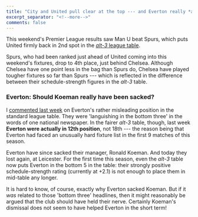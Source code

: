 ```yaml
---
title: "City and United pull clear at the top --- and Everton really *are* now showing relegation form"
excerpt_separator: "<!--more-->"
comments: false
---
```


This weekend's Premier League results saw Man U beat Spurs, which 
puts United firmly back in 2nd spot in the
[*alt-3* league table](/leagues/england-premier-league). 

Spurs,
who had been ranked just ahead of United coming into this weekend's
fixtures, drop to 4th place, just behind Chelsea.  Although
Chelsea have one point less in the bag than Spurs do, Chelsea have played
tougher fixtures so far than Spurs --- which is reflected in
the difference between their schedule-strength figures in the 
*alt-3* table.

### Everton: Should Koeman really have been sacked?

I [commented last week](../../22/epl) 
on Everton's rather misleading position in the standard
league table.  They were 'languishing in the bottom three' 
in the words of one national newspaper.  In the fairer *alt-3* table, 
though, last week **Everton were actually in 12th position**, not 
18th --- 
the reason being that Everton had faced an unusually hard fixture 
list in the first 9 matches of this season.

Everton have since sacked their manager, Ronald Koeman.  And today 
they lost again, at Leicester. For the first time this season,
even the *alt-3* table now puts Everton in the bottom 5 in the table:
their strongly positive schedule-strength rating (currently at +2.1) 
is not enough to place them in mid-table any longer.

It is hard to know, of course, exactly why Everton sacked Koeman.
But if it *was* related to those 'bottom three' headlines, then it 
might reasonably be argued that the club should have held their nerve.
Certainly Koeman's dismissal does not seem to have helped Everton in the 
short term!







